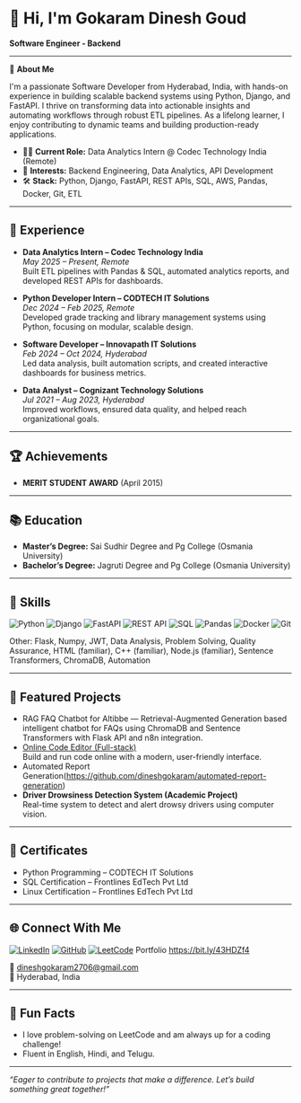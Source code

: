 # 👋 Hi, I'm Gokaram Dinesh Goud

**Software Engineer - Backend** 

---

🚀 **About Me**

I'm a passionate Software Developer from Hyderabad, India, with hands-on experience in building scalable backend systems using Python, Django, and FastAPI. I thrive on transforming data into actionable insights and automating workflows through robust ETL pipelines. As a lifelong learner, I enjoy contributing to dynamic teams and building production-ready applications.

- 🧑‍💻 **Current Role:** Data Analytics Intern @ Codec Technology India (Remote)
- 🎯 **Interests:** Backend Engineering, Data Analytics, API Development
- 🛠️ **Stack:** Python, Django, FastAPI, REST APIs, SQL, AWS, Pandas, Docker, Git, ETL

---

## 💼 Experience

- **Data Analytics Intern – Codec Technology India**  
  _May 2025 – Present, Remote_  
  Built ETL pipelines with Pandas & SQL, automated analytics reports, and developed REST APIs for dashboards.

- **Python Developer Intern – CODTECH IT Solutions**  
  _Dec 2024 – Feb 2025, Remote_  
  Developed grade tracking and library management systems using Python, focusing on modular, scalable design.

- **Software Developer – Innovapath IT Solutions**  
  _Feb 2024 – Oct 2024, Hyderabad_  
  Led data analysis, built automation scripts, and created interactive dashboards for business metrics.

- **Data Analyst – Cognizant Technology Solutions**  
  _Jul 2021 – Aug 2023, Hyderabad_  
  Improved workflows, ensured data quality, and helped reach organizational goals.

---

## 🏆 Achievements

- **MERIT STUDENT AWARD** (April 2015)

---

## 📚 Education

- **Master’s Degree:** Sai Sudhir Degree and Pg College (Osmania University)
- **Bachelor’s Degree:** Jagruti Degree and Pg College (Osmania University)

---

## 🧰 Skills

![Python](https://img.shields.io/badge/Python-3776AB?style=flat&logo=python&logoColor=white)
![Django](https://img.shields.io/badge/Django-092E20?style=flat&logo=django&logoColor=white)
![FastAPI](https://img.shields.io/badge/FastAPI-009688?style=flat&logo=fastapi&logoColor=white)
![REST API](https://img.shields.io/badge/REST-API-blue)
![SQL](https://img.shields.io/badge/SQL-4479A1?style=flat&logo=postgresql&logoColor=white)
![Pandas](https://img.shields.io/badge/Pandas-150458?style=flat&logo=pandas&logoColor=white)
![Docker](https://img.shields.io/badge/Docker-2496ED?style=flat&logo=docker&logoColor=white)
![Git](https://img.shields.io/badge/Git-F05032?style=flat&logo=git&logoColor=white)

Other: Flask, Numpy, JWT, Data Analysis, Problem Solving, Quality Assurance, HTML (familiar), C++ (familiar), Node.js (familiar), Sentence Transformers, ChromaDB, Automation

---

## 🚀 Featured Projects
- RAG FAQ Chatbot for Altibbe — Retrieval-Augmented Generation based intelligent chatbot for FAQs using ChromaDB and Sentence Transformers with Flask API and n8n integration. 
- [Online Code Editor (Full-stack)](https://github.com/dineshgokaram/online-code-editor)  
  Build and run code online with a modern, user-friendly interface.
- Automated Report Generation(https://github.com/dineshgokaram/automated-report-generation)
- **Driver Drowsiness Detection System (Academic Project)**  
  Real-time system to detect and alert drowsy drivers using computer vision.

---

## 📜 Certificates

- Python Programming – CODTECH IT Solutions
- SQL Certification – Frontlines EdTech Pvt Ltd
- Linux Certification – Frontlines EdTech Pvt Ltd

---

## 🌐 Connect With Me

[![LinkedIn](https://img.shields.io/badge/-LinkedIn-blue?logo=linkedin&logoColor=white&style=flat)](https://linkedin.com/in/dinesh-gokaram)
[![GitHub](https://img.shields.io/badge/-GitHub-black?logo=github&logoColor=white&style=flat)](https://github.com/dineshgokaram)
[![LeetCode](https://img.shields.io/badge/-LeetCode-FFA116?logo=leetcode&logoColor=white&style=flat)](https://leetcode.com/u/p2w1dyD1aN/)
Portfolio https://bit.ly/43HDZf4

📧 dineshgokaram2706@gmail.com  
📍 Hyderabad, India

---

## 🌱 Fun Facts

- I love problem-solving on LeetCode and am always up for a coding challenge!
- Fluent in English, Hindi, and Telugu.

---

_“Eager to contribute to projects that make a difference. Let’s build something great together!”_

